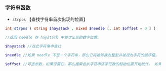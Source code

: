 ### 字符串函数

- `strpos` 【查找字符串首次出现的位置】

```php
int strpos ( string $haystack , mixed $needle [, int $offset = 0 ] )

//返回 needle 在 haystack 中首次出现的数字位置。

$haystack //在此字符串中查找

$needle //如果 needle 不是一个字符串，那么它将被转换为整型并被视为字符的顺序值。

$offset //可选参数，如果设置它，那么搜索会从字符串该字符数的起始位置开始统计。 如果是负数，搜索会从字符串结尾指定字符数开始。
```